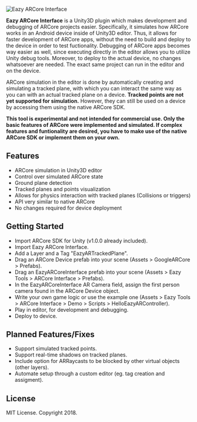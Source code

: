 ![Eazy ARCore Interface](http://i65.tinypic.com/2z8tc43.png)

**Eazy ARCore Interface** is a Unity3D plugin which makes development and debugging of ARCore projects easier. Specifically, it simulates how ARCore works in an Android device inside of Unity3D editor. Thus, it allows for faster development of ARCore apps, without the need to build and deploy to the device in order to test fuctionality. Debugging of ARCore apps becomes way easier as well, since  executing directly in the editor allows you to utilize Unity debug tools. Moreover, to deploy to the actual device, no changes whatsoever are needed. The exact same project can run in the editor and on the device.

ARCore simulation in the editor is done by automatically creating and simulating a tracked plane, with which you can interact the same way as you can with an actual tracked plane on a device. **Tracked points are not yet supported for simulation.** However, they can still be used on a device by accessing them using the native ARCore SDK.

**This tool is experimental and not intended for commercial use. Only the basic features of ARCore were implemented and simulated. If complex features and funtionality are desired, you have to make use of the native ARCore SDK or implement them on your own.**

## Features
- ARCore simulation in Unity3D editor
- Control over simulated ARCore state
- Ground plane detection
- Tracked planes and points visualization
- Allows for physics interaction with tracked planes (Collisions or triggers)
- API very similar to native ARCore
- No changes required for device deployment

## Getting Started
- Import ARCore SDK for Unity (v1.0.0 already included).
- Import Eazy ARCore Interface.
- Add a Layer and a Tag "EazyARTrackedPlane".
- Drag an ARCore Device prefab into your scene (Assets > GoogleARCore > Prefabs).
- Drag an EazyARCoreInterface prefab into your scene (Assets > Eazy Tools > ARCore Interface > Prefabs).
- In the EazyARCoreInterface AR Camera field, assign the first person camera found in the ARCore Device object.
- Write your own game logic or use the example one (Assets > Eazy Tools > ARCore Interface > Demo > Scripts > HelloEazyARController).
- Play in editor, for development and debugging.
- Deploy to device.

## Planned Features/Fixes
- Support simulated tracked points.
- Support real-time shadows on tracked planes.
- Include option for ARRaycasts to be blocked by other virtual objects (other layers).
- Automate setup through a custom editor (eg. tag creation and assigment).

## License
MIT License. Copyright 2018.
